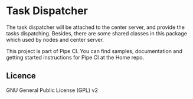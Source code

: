 # Task Dispatcher

The task dispatcher will be attached to the center server, and provide the tasks dispatching. Besides, there are some shared classes in this package which used by nodes and center server.

This project is part of Pipe CI. You can find samples, documentation and getting started instructions for Pipe CI at the Home repo.

## Licence

GNU General Public License (GPL) v2
